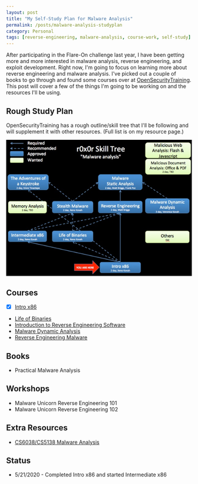 ```yaml
---
layout: post
title: "My Self-Study Plan for Malware Analysis"
permalink: /posts/malware-analysis-studyplan
category: Personal
tags: [reverse-engineering, malware-analysis, course-work, self-study]
---
```


After participating in the Flare-On challenge last year, I have been getting more and more interested in malware analysis, reverse engineering, and exploit development. Right now, I'm going to focus on learning more about reverse engineering and malware analysis. I've picked out a couple of books to go through and found some courses over at [OpenSecurityTraining](http://www.opensecuritytraining.info/Training.html). This post will cover a few of the things I'm going to be working on and the resources I'll be using.


## Rough Study Plan

OpenSecurityTraining has a rough outline/skill tree that I'll be following and will supplement it with other resources. (Full list is on my resource page.)

![Malware-Analysis-Studyplan](/assets/blog_posts/malware-analysis-studyplan.jpg)

## Courses

- [X] [Intro x86](http://www.opensecuritytraining.info/IntroX86.html)
- [Life of Binaries](http://www.opensecuritytraining.info/LifeOfBinaries.html)
- [Introduction to Reverse Engineering Software](http://www.opensecuritytraining.info/IntroductionToReverseEngineering.html)
- [Malware Dynamic Analysis](http://www.opensecuritytraining.info/MalwareDynamicAnalysis.html)
- [Reverse Engineering Malware](http://www.opensecuritytraining.info/ReverseEngineeringMalware.html)

## Books

- Practical Malware Analysis

## Workshops

- Malware Unicorn Reverse Engineering 101
- Malware Unicorn Reverse Engineering 102

## Extra Resources

- [CS6038/CS5138 Malware Analysis](https://class.malware.re/)

## Status
- 5/21/2020 - Completed Intro x86 and started Intermediate x86
